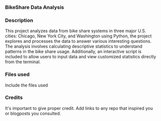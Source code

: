 ### BikeShare Data Analysis

### Description
This project analyzes data from bike share systems in three major U.S. cities: Chicago, New York City, and Washington using Python, the project explores and processes the data to answer various interesting questions. The analysis involves calculating descriptive statistics to understand patterns in the bike share usage. Additionally, an interactive script is included to allow users to input data and view customized statistics directly from the terminal.

### Files used
Include the files used

### Credits
It's important to give proper credit. Add links to any repo that inspired you or blogposts you consulted.

